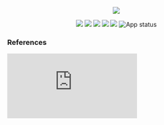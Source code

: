 <p align="center"><img src="https://github.com/nulldevcodes/Udbhav/blob/main/assets/images/bmu.png"></p>

<p align="center">
  <img src="https://img.shields.io/github/stars/nulldevcodes/Udbhav?color=yellow&label=STARS" /> 
  <img src="https://img.shields.io/github/forks/nulldevcodes/Udbhav?color=blue&label=FORKS" />
  <img src="https://img.shields.io/github/issues/nulldevcodes/Udbhav?color=orange&label=ISSUES" />
  <img src="https://img.shields.io/github/issues-pr/nulldevcodes/Udbhav?color=brightgreen&label=PULL%20REQUESTS" />
  <img src="https://img.shields.io/github/license/nulldevcodes/Udbhav?color=purple&label=LICENSE" />
  <img src="https://img.shields.io/website?url=https%3A%2F%2Fudbhav-web.vercel.app&up_message=online&up_color=brightgreen&down_message=offline&down_color=lightgrey&style=for-the-badge" alt="App status">
</p>


### References 

![Features](https://github.com/nulldevcodes/Udbhav-Servers/blob/main/assets/docs/features.md)
